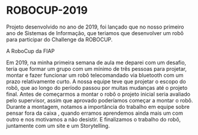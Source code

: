 # ROBOCUP-2019
Projeto desenvolvido no ano de 2019, foi lançado que no nosso primeiro ano de Sistemas de Informação, que  teriamos que desenvolver um robô para participar do Challenge da ROBOCUP. 

A RoboCup da FIAP

Em 2019, na minha primeira semana de aula me deparei com um
desafio, teria que formar um grupo com um mínimo de três pessoas para projetar,
montar e fazer funcionar um robô telecomandado via bluetooth com um prazo
relativamente curto.
A nossa equipe teve que projetar o escopo do robô, que ao longo do período
passou por muitas mudanças até o projeto final. Antes de começarmos a montar
o robô o projeto inicial seria avaliado pelo supervisor, assim que aprovado
poderíamos começar a montar o robô.
Durante a montagem, notamos a importância do trabalho em equipe sobre
pensar fora da caixa , quando erramos aprendemos ainda mais um com outro e
nos motivamos a não desistir. E finalizamos o trabalho do robô, juntamente com
um site e um Storytelling.
